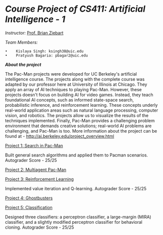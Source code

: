 _Course Project of CS411: Artificial Intelligence - 1_
======================================================================

_Instructor:_ [Prof. Brian Ziebart](https://www.cs.uic.edu/Ziebart)

_Team Members:_

    •	 Kislaya Singh: ksingh38@uic.edu
    •	 Pratyush Bagaria: pbagar2@uic.edu



_**About the project**_

The Pac-Man projects were developed for UC Berkeley's artificial intelligence course. The projects along with the complete course was adapted by our professor here at University of Illinois at Chicago. They apply an array of AI techniques to playing Pac-Man. However, these projects doesn't focus on building AI for video games. Instead, they teach foundational AI concepts, such as informed state-space search, probabilistic inference, and reinforcement learning. These concepts underly real-world application areas such as natural language processing, computer vision, and robotics. The projects allow us to visualize the results of the techniques implemented. Finally, Pac-Man provides a challenging problem environment that demands creative solutions; real-world AI problems are challenging, and Pac-Man is too. More information about the project can be found at - http://ai.berkeley.edu/project_overview.html 



[Project 1: Search in Pac-Man](http://ai.berkeley.edu/search.html)

Built general search algorithms and applied them to Pacman scenarios.
Autograder Score - 25/25


[Project 2: Multiagent Pac-Man](http://ai.berkeley.edu/multiagent.html)

[Project 3: Reinforcement Learning](http://ai.berkeley.edu/reinforcement.html)

Implemented value iteration and Q-learning.
Autograder Score - 25/25


[Project 4: Ghostbusters](http://ai.berkeley.edu/tracking.html)

[Project 5: Classification](http://ai.berkeley.edu/classification.html)
    
Designed three classifiers: a perceptron classifier, a large-margin (MIRA) classifier, and a slightly modified perceptron classifier for behavioral cloning.
Autograder Score - 25/25
